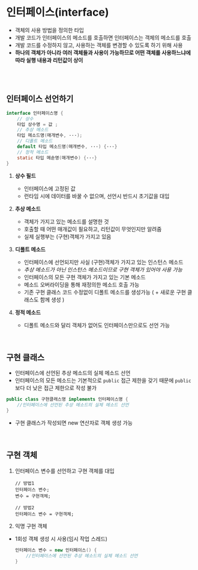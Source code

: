 # 인터페이스(interface)
- 객체의 사용 방법을 정의한 타입
- 개발 코드가 인터페이스의 메소드를 호출하면 인터페이스는 객체의 메소드를 호출
- 개발 코드를 수정하지 않고, 사용하는 객체를 변경할 수 있도록 하기 위해 사용
- **하나의 객체가 아니라 여러 객체들과 사용이 가능하므로 어떤 객체를 사용하느냐에 따라 실행 내용과 리턴값이 상이**

<br><Br>

## 인터페이스 선언하기

```java
interface 인터페이스명 {
    // 상수
    타입 상수명 = 값 ;
    // 추상 메소드
    타입 메소드명(매개변수, ···);
    // 디폴트 메소드 
    default 타입 메소드명(매개변수, ···) {···}
    // 정적 메소드
    static 타입 메솓명(매개변수) {···}
}
```
1. **상수 필드** 
    - 인터페이스에 고정된 값
    - 런타임 시에 데이터를 바꿀 수 없으며, 선언시 반드시 초기값을 대입

2. **추상 메소드**
    - 객체가 가지고 있는 메소드를 설명한 것
    - 호출할 때 어떤 매개값이 필요하고, 리턴값이 무엇인지만 알려줌
    - 실제 실행부는 (구현)객체가 가지고 있음

3. **디폴트 메소드**
    - 인터페이스에 선언되지만 사실 (구현)객체가 가지고 있는 인스턴스 메소드
    - *추상 메소드가 아닌 인스턴스 메소드이므로 구현 객체가 있어야 사용 가능*
    - 인터페이스의 모든 구현 객체가 가지고 있는 기본 메소드
    - 메소드 오버라이딩을 통해 재정의한 메소드 호출 가능
    - 기존 구현 클래스 코드 수정없이 디폴트 메소드를 생성가능 ( + 새로운 구현 클래스도 함께 생성 )
4. **정적 메소드**
    - 디폴트 메소드와 달리 객체가 없어도 인터페이스만으로도 선언 가능

<Br>

## 구현 클래스
- 인터페이스에 선언된 추상 메소드의 실체 메소드 선언
- 인터페이스의 모든 메소드는 기본적으로 ```public``` 접근 제한을 갖기 때문에 ```public```보다 더 낮은 접근 제한으로 작성 불가
```java
public class 구현클래스명 implements 인터페이스명 {
    //인터페이스에 선언된 추상 메소드의 실체 메소드 선언
}
```
- 구현 클래스가 작성되면 new 연산자로 객체 생성 가능

<br>

## 구현 객체
1.  인터페이스 변수를 선언하고 구현 객체를 대입
    ```
    // 방법1
    인터페이스 변수;
    변수 = 구현객체;

    // 방법2 
    인터페이스 변수 = 구현객체;
    ```

2. 익명 구현 객체
- 1회성 객체 생성 시 사용(임시 작업 스레드)
    ```java
    인터페이스 변수 = new 인터페이스() {
        //인터페이스에 선언된 추상 메소드의 실체 메소드 선언
    }
    ```

